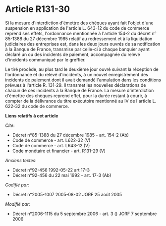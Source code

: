 # Article R131-30

Si la mesure d'interdiction d'émettre des chèques ayant fait l'objet d'une suspension en application de l'article L. 643-12
du code de commerce reprend ses effets, l'ordonnance mentionnée à l'article 154-2 du décret n° 85-1388 du 27 décembre 1985
relatif au redressement et à la liquidation judiciaires des entreprises est, dans les deux jours ouvrés de sa notification à
la Banque de France, transmise par celle-ci à chaque banquier ayant déclaré un ou des incidents de paiement, accompagnée du
relevé d'incidents communiqué par le greffier. 

Le tiré procède, au plus tard le deuxième jour ouvré suivant la réception de l'ordonnance et du relevé d'incidents, à un
nouvel enregistrement des incidents de paiement dont il avait demandé l'annulation dans les conditions prévues à l'article R.
131-29. Il transmet les nouvelles déclarations de chacun de ces incidents à la Banque de France. La mesure d'interdiction
d'émettre des chèques reprend effet, pour la durée restant à courir, à compter de la délivrance du titre exécutoire mentionné
au IV de l'article L. 622-32 du code de commerce.

**Liens relatifs à cet article**

_Cite_:

  - Décret n°85-1388 du 27 décembre 1985 - art. 154-2 (Ab)
  - Code de commerce - art. L622-32 (V)
  - Code de commerce - art. L643-12 (V)
  - Code monétaire et financier - art. R131-29 (V)

_Anciens textes_:

  - Décret n°92-456 1992-05-22 art 17-3
  - Décret n°92-456 du 22 mai 1992 - art. 17-3 (Ab)

_Codifié par_:

  - Décret n°2005-1007 2005-08-02 JORF 25 août 2005

_Modifié par_:

  - Décret n°2006-1115 du 5 septembre 2006 - art. 3 () JORF 7 septembre 2006

